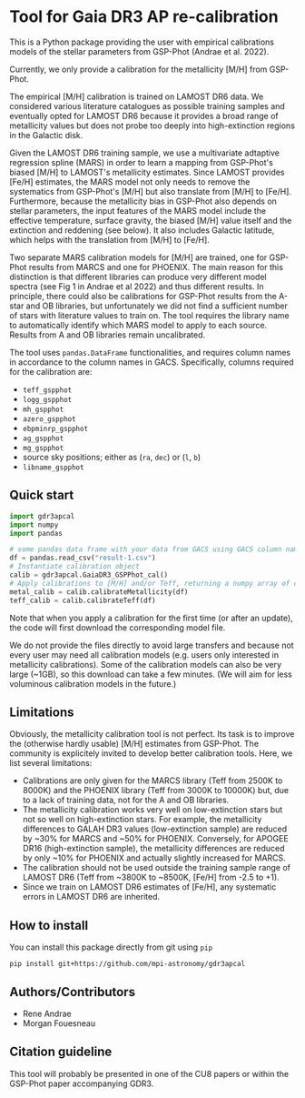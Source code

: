 # Tool for Gaia DR3 AP re-calibration

This is a Python package providing the user with empirical
calibrations models of the stellar parameters from GSP-Phot (Andrae et al. 2022).

Currently, we only provide a calibration for the metallicity [M/H] from GSP-Phot.

The empirical [M/H] calibration is trained on LAMOST DR6 data. We considered various literature catalogues as possible training samples and eventually opted for LAMOST DR6 because it provides a broad range of metallicity values but does not probe too deeply into high-extinction regions in the Galactic disk.

Given the LAMOST DR6 training sample, we use a multivariate adtaptive regression spline (MARS) in order to learn a mapping from GSP-Phot's biased [M/H] to LAMOST's metallicity estimates. Since LAMOST provides [Fe/H] estimates, the MARS model not only needs to remove the systematics from GSP-Phot's [M/H] but also translate from [M/H] to [Fe/H]. Furthermore, because the metallicity bias in GSP-Phot also depends on stellar parameters, the input features of the MARS model include the effective temperature, surface gravity, the biased [M/H] value itself and the extinction and reddening (see below). It also includes Galactic latitude, which helps with the translation from [M/H] to [Fe/H].

Two separate MARS calibration models for [M/H] are trained, one for GSP-Phot results from MARCS and one for PHOENIX. The main reason for this distinction is that different libraries can produce very different model spectra (see Fig 1 in Andrae et al 2022) and thus different results. In principle, there could also be calibrations for GSP-Phot results from the A-star and OB libraries, but unfortunately we did not find a sufficient number of stars with literature values to train on. The tool requires the library name to automatically identify which MARS model to apply to each source. Results from A and OB libraries remain uncalibrated.

The tool uses `pandas.DataFrame` functionalities, and requires column names in
accordance to the column names in GACS. Specifically, columns required for the
calibration are:

* `teff_gspphot`
* `logg_gspphot`
* `mh_gspphot`
* `azero_gspphot`
* `ebpminrp_gspphot`
* `ag_gspphot`
* `mg_gspphot`
* source sky positions; either as (`ra`, `dec`) or (`l`, `b`)
* `libname_gspphot`


## Quick start

```python 
import gdr3apcal
import numpy
import pandas

# some pandas data frame with your data from GACS using GACS column names
df = pandas.read_csv("result-1.csv")  
# Instantiate calibration object
calib = gdr3apcal.GaiaDR3_GSPPhot_cal()
# Apply calibrations to [M/H] and/or Teff, returning a numpy array of calibrated values.
metal_calib = calib.calibrateMetallicity(df)
teff_calib = calib.calibrateTeff(df)
```

Note that when you apply a calibration for the first time (or after an update),
the code will first download the corresponding model file. 

We do not provide the files directly to avoid large transfers and because not
every user may need all calibration models (e.g. users only interested in
metallicity calibrations). Some of the calibration models can also be very large
(~1GB), so this download can take a few minutes. (We will aim for less
voluminous calibration models in the future.)

## Limitations

Obviously, the metallicity calibration tool is not perfect. Its task is to improve the (otherwise hardly usable) [M/H] estimates from GSP-Phot. The community is explicitely invited to develop better calibration tools. Here, we list several limitations:
* Calibrations are only given for the MARCS library (Teff from 2500K to 8000K) and the PHOENIX library (Teff from 3000K to 10000K) but, due to a lack of training data, not for the A and OB libraries.
* The metallicity calibration works very well on low-extinction stars but not so well on high-extinction stars. For example, the metallicity differences to GALAH DR3 values (low-extinction sample) are reduced by ~30% for MARCS and ~50% for PHOENIX. Conversely, for APOGEE DR16 (high-extinction sample), the metallicity differences are reduced by only ~10% for PHOENIX and actually slightly increased for MARCS.
* The calibration should not be used outside the training sample range of LAMOST DR6 (Teff from ~3800K to ~8500K, [Fe/H] from -2.5 to +1).
* Since we train on LAMOST DR6 estimates of [Fe/H], any systematic errors in LAMOST DR6 are inherited.

## How to install 

You can install this package directly from git using `pip`

```
pip install git+https://github.com/mpi-astronomy/gdr3apcal
```

## Authors/Contributors
* Rene Andrae
* Morgan Fouesneau

## Citation guideline
 
This tool will probably be presented in one of the CU8 papers or within the GSP-Phot paper accompanying GDR3.
